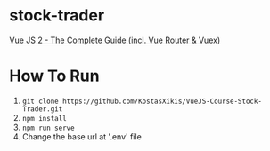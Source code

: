 # stock-trader
[Vue JS 2 - The Complete Guide (incl. Vue Router & Vuex)](https://www.udemy.com/course/vuejs-2-the-complete-guide/)

# How To Run
1. `git clone https://github.com/KostasXikis/VueJS-Course-Stock-Trader.git`
2. `npm install`
3. `npm run serve`
4. Change the base url at '.env' file